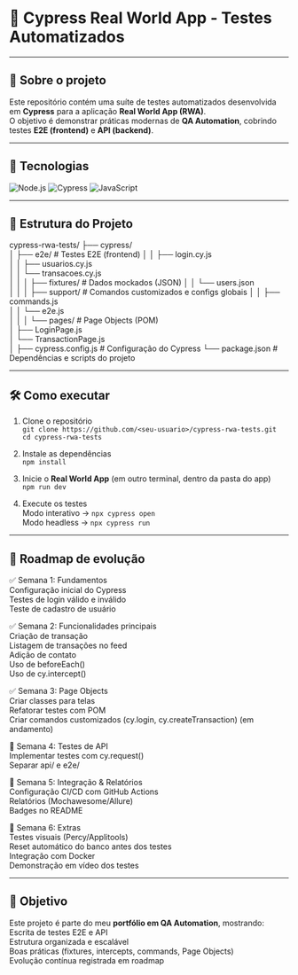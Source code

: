 # 📌 Cypress Real World App - Testes Automatizados

---

## 📝 Sobre o projeto
Este repositório contém uma suíte de testes automatizados desenvolvida em **Cypress** para a aplicação **Real World App (RWA)**.  
O objetivo é demonstrar práticas modernas de **QA Automation**, cobrindo testes **E2E (frontend)** e **API (backend)**.

---

## 🚀 Tecnologias
![Node.js](https://img.shields.io/badge/Node.js-43853D?style=for-the-badge&logo=node.js&logoColor=white) 
![Cypress](https://img.shields.io/badge/Cypress-17202C?style=for-the-badge&logo=cypress&logoColor=white)
![JavaScript](https://img.shields.io/badge/JavaScript-F7DF1E?style=for-the-badge&logo=javascript&logoColor=black)
 

---

## 📂 Estrutura do Projeto
cypress-rwa-tests/
├── cypress/  
│ ├── e2e/ # Testes E2E (frontend)
│ │ ├── login.cy.js  
│ │ ├── usuarios.cy.js  
│ │ └── transacoes.cy.js  
│ │
│ ├── fixtures/ # Dados mockados (JSON)
│ │ └── users.json  
│ │
│ ├── support/ # Comandos customizados e configs globais
│ │ ├── commands.js  
│ │ └── e2e.js  
│ │
│ └── pages/ # Page Objects (POM)     
│ ├── LoginPage.js  
│ └── TransactionPage.js  
│
├── cypress.config.js # Configuração do Cypress
└── package.json # Dependências e scripts do projeto

---

## 🛠️ Como executar
1. Clone o repositório  
`git clone https://github.com/<seu-usuario>/cypress-rwa-tests.git`  
`cd cypress-rwa-tests`  

2. Instale as dependências  
`npm install`  

3. Inicie o **Real World App** (em outro terminal, dentro da pasta do app)  
`npm run dev`  

4. Execute os testes  
Modo interativo → `npx cypress open`  
Modo headless → `npx cypress run`  

---

## 📅 Roadmap de evolução

✅ Semana 1: Fundamentos  
Configuração inicial do Cypress  
Testes de login válido e inválido  
Teste de cadastro de usuário  

✅ Semana 2: Funcionalidades principais  
Criação de transação  
Listagem de transações no feed  
Adição de contato  
Uso de beforeEach()   
Uso de cy.intercept() 

✅ Semana 3: Page Objects  
Criar classes para telas  
Refatorar testes com POM  
Criar comandos customizados (cy.login, cy.createTransaction) (em andamento)

🔄 Semana 4: Testes de API  
Implementar testes com cy.request()  
Separar api/ e e2e/  

🔄 Semana 5: Integração & Relatórios  
Configuração CI/CD com GitHub Actions  
Relatórios (Mochawesome/Allure)  
Badges no README  

🔄 Semana 6: Extras  
Testes visuais (Percy/Applitools)  
Reset automático do banco antes dos testes  
Integração com Docker  
Demonstração em vídeo dos testes  

---

## 🎯 Objetivo
Este projeto é parte do meu **portfólio em QA Automation**, mostrando:  
Escrita de testes E2E e API  
Estrutura organizada e escalável  
Boas práticas (fixtures, intercepts, commands, Page Objects)  
Evolução contínua registrada em roadmap  
